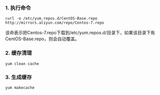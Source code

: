 
###   1. 执行命令
```
curl -o /etc/yum.repos.d/CentOS-Base.repo http://mirrors.aliyun.com/repo/Centos-7.repo
```
该命表示把Centos-7.repo下载到/etc/yum.repos.d/目录下，如果该目录下有CentOS-Base.repo，则会自动覆盖。

###   2. 缓存清理
```
yum clean cache
```

###   3. 生成缓存
```
yum makecache
```
